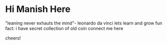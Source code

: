 # Hi Manish Here
 "leaning never exhauts the mind"- leonardo da vinci
 lets learn and grow
 fun fact: i have secret collection of old coin
 connect me here

 cheers!
